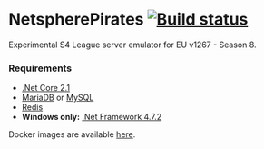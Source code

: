 # NetspherePirates [![Build status](https://gitlab.com/NetspherePirates/netspherepirates/badges/dev/pipeline.svg)](https://gitlab.com/NetspherePirates/netspherepirates/pipelines)
Experimental S4 League server emulator for EU v1267 - Season 8.

### Requirements
* [.Net Core 2.1](https://www.microsoft.com/net/download/dotnet-core/2.1)
* [MariaDB](https://mariadb.org/) or [MySQL](https://www.mysql.com/)
* [Redis](https://redis.io/)
* **Windows only:** [.Net Framework 4.7.2](https://www.microsoft.com/net/download/thank-you/net472)

Docker images are available [here](https://hub.docker.com/u/netspherepirates).
